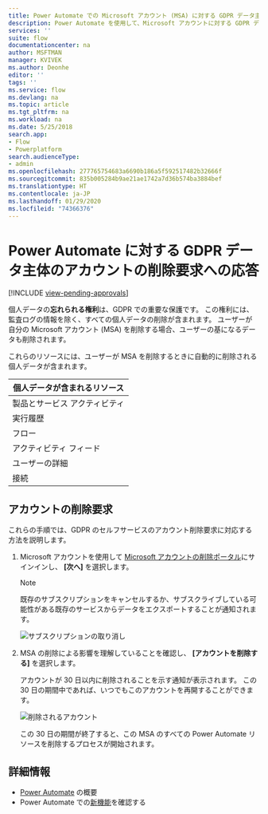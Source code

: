 ```yaml
---
title: Power Automate での Microsoft アカウント (MSA) に対する GDPR データ主体のアカウントの削除要求 | Microsoft Docs
description: Power Automate を使用して、Microsoft アカウントに対する GDPR データ主体のアカウントの削除要求に応答する方法について説明します。
services: ''
suite: flow
documentationcenter: na
author: MSFTMAN
manager: KVIVEK
ms.author: Deonhe
editor: ''
tags: ''
ms.service: flow
ms.devlang: na
ms.topic: article
ms.tgt_pltfrm: na
ms.workload: na
ms.date: 5/25/2018
search.app:
- Flow
- Powerplatform
search.audienceType:
- admin
ms.openlocfilehash: 277765754683a6690b186a5f592517482b32666f
ms.sourcegitcommit: 835b005284b9ae21ae1742a7d36b574ba3884bef
ms.translationtype: HT
ms.contentlocale: ja-JP
ms.lasthandoff: 01/29/2020
ms.locfileid: "74366376"
---
```

# <a name="responding-to-gdpr-data-subject-account-close-requests-for-power-automate"></a>Power Automate に対する GDPR データ主体のアカウントの削除要求への応答
[!INCLUDE [view-pending-approvals](includes/cc-rebrand.md)]

個人データの**忘れられる権利**は、GDPR での重要な保護です。 この権利には、監査ログの情報を除く、すべての個人データの削除が含まれます。 ユーザーが自分の Microsoft アカウント (MSA) を削除する場合、ユーザーの基になるデータも削除されます。

これらのリソースには、ユーザーが MSA を削除するときに自動的に削除される個人データが含まれます。

|個人データが含まれるリソース|
|------|
|製品とサービス アクティビティ|
|実行履歴|
|フロー|
|アクティビティ フィード|
|ユーザーの詳細|
|接続|

## <a name="account-close-requests"></a>アカウントの削除要求

これらの手順では、GDPR のセルフサービスのアカウント削除要求に対応する方法を説明します。

1. Microsoft アカウントを使用して [Microsoft アカウントの削除ポータル](https://go.microsoft.com/fwlink/?LinkId=523898)にサインインし、 **[次へ]** を選択します。

    > [!NOTE]
    > 既存のサブスクリプションをキャンセルするか、サブスクライブしている可能性がある既存のサービスからデータをエクスポートすることが通知されます。
    >
    >

    ![サブスクリプションの取り消し](./media/gdpr-dsr-delete-msa/accountclose.png)

1. MSA の削除による影響を理解していることを確認し、 **[アカウントを削除する]** を選択します。

    アカウントが 30 日以内に削除されることを示す通知が表示されます。 この 30 日の期間中であれば、いつでもこのアカウントを再開することができます。

    ![削除されるアカウント](./media/gdpr-dsr-delete-msa/accountclosed.png)

    この 30 日の期間が終了すると、この MSA のすべての Power Automate リソースを削除するプロセスが開始されます。

## <a name="learn-more"></a>詳細情報

* [Power Automate](getting-started.md) の概要
* Power Automate での[新機能](release-notes.md)を確認する
